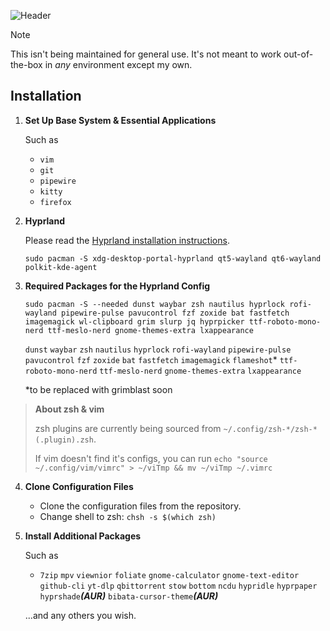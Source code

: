 ![Header](https://imgur.com/eszGk3V.png)
    
> [!NOTE]
> This isn't being maintained for general use. It's not meant to work out-of-the-box in *any* environment except my own.

## Installation

1. **Set Up Base System & Essential Applications**

   Such as

   - `vim`
   - `git`
   - `pipewire`
   - `kitty`
   - `firefox`

2. **Hyprland**

   Please read the [Hyprland installation instructions](https://wiki.hyprland.org/Getting-Started/Installation/).

   ```
   sudo pacman -S xdg-desktop-portal-hyprland qt5-wayland qt6-wayland polkit-kde-agent
   ```

3. **Required Packages for the Hyprland Config**

   ```
   sudo pacman -S --needed dunst waybar zsh nautilus hyprlock rofi-wayland pipewire-pulse pavucontrol fzf zoxide bat fastfetch imagemagick wl-clipboard grim slurp jq hyprpicker ttf-roboto-mono-nerd ttf-meslo-nerd gnome-themes-extra lxappearance
   ```
   `dunst`
   `waybar`
   `zsh`
   `nautilus`
   `hyprlock`
   `rofi-wayland`
   `pipewire-pulse`
   `pavucontrol`
   `fzf`
   `zoxide`
   `bat`
   `fastfetch`
   `imagemagick`
   `flameshot`\*
   `ttf-roboto-mono-nerd`
   `ttf-meslo-nerd`
   `gnome-themes-extra`
   `lxappearance`
   
   \*to be replaced with grimblast soon

> **About zsh & vim**
> 
>zsh plugins are currently being sourced from `~/.config/zsh-*/zsh-*(.plugin).zsh`.
> 
>If vim doesn't find it's configs, you can run `echo "source ~/.config/vim/vimrc" > ~/viTmp && mv ~/viTmp ~/.vimrc`

4. **Clone Configuration Files**

   - Clone the configuration files from the repository.
   - Change shell to zsh: `chsh -s $(which zsh)`

5. **Install Additional Packages**

   Such as

   - `7zip` `mpv` `viewnior` `foliate` `gnome-calculator` `gnome-text-editor` `github-cli` `yt-dlp` `qbittorrent` `stow` `bottom` `ncdu` `hypridle` `hyprpaper` `hyprshade`***(AUR)*** `bibata-cursor-theme`***(AUR)*** 


   ...and any others you wish.

